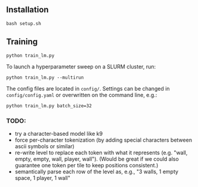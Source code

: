 ## Installation
```
bash setup.sh
```

## Training
```
python train_lm.py
```
To launch a hyperparameter sweep on a SLURM cluster, run:
```
python train_lm.py --multirun
```
The config files are located in `config/`. Settings can be changed in `config/config.yaml` or overwritten on the command line, e.g.:
```
python train_lm.py batch_size=32
```

### TODO:

- try a character-based model like k9
- force per-character tokenization (by adding special characters between ascii symbols or similar)
- re-write level to replace each token with what it represents (e.g. "wall, empty, empty, wall, player, wall"). (Would be great if we could also guarantee one token per tile to keep positions consistent.)
- semantically parse each row of the level as, e.g., "3 walls, 1 empty space, 1 player, 1 wall"